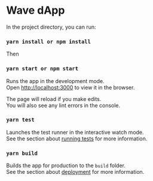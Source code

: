 # Wave dApp

In the project directory, you can run:
### `yarn install or npm install` 

Then

### `yarn start or npm start` 

Runs the app in the development mode.<br />
Open [http://localhost:3000](http://localhost:3000) to view it in the browser.

The page will reload if you make edits.<br />
You will also see any lint errors in the console.

### `yarn test`

Launches the test runner in the interactive watch mode.<br />
See the section about [running tests](https://facebook.github.io/create-react-app/docs/running-tests) for more information.

### `yarn build`

Builds the app for production to the `build` folder.<br />
See the section about [deployment](https://facebook.github.io/create-react-app/docs/deployment) for more information.
